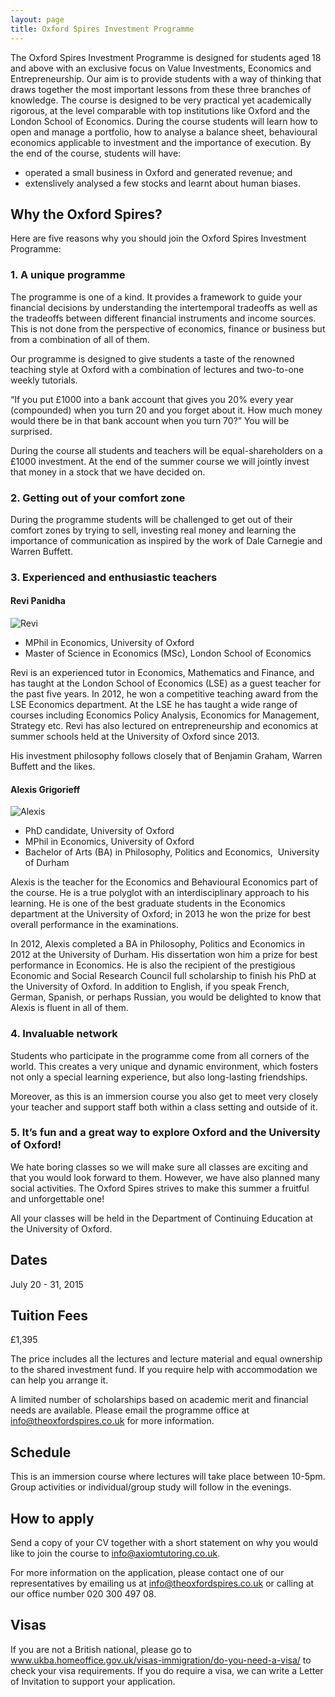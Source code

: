 ```yaml
---
layout: page
title: Oxford Spires Investment Programme
---
```


The Oxford Spires Investment Programme is designed for students aged 18 and above with an exclusive focus on Value Investments, Economics and Entrepreneurship. Our aim is to provide students with a way of thinking that draws together the most important lessons from these three branches of knowledge. The course is designed to be very practical yet academically rigorous, at the level comparable with top institutions like Oxford and the London School of Economics. During the course students will learn how to open and manage a portfolio, how to analyse a balance sheet, behavioural economics applicable to investment and the importance of execution. By the end of the course, students will have:
- operated a small business in Oxford and generated revenue; and
- extenslively analysed a few stocks and learnt about human biases. 

## Why the Oxford Spires?

Here are five reasons why you should join the Oxford Spires Investment Programme:

### 1. A unique programme

The programme is one of a kind. It provides a framework to guide your financial decisions by understanding the intertemporal tradeoffs as well as the tradeoffs between different financial instruments and income sources. This is not done from the perspective of economics, finance or business but from a combination of all of them. 

Our programme is designed to give students a taste of the renowned teaching style at Oxford with a combination of lectures and two-to-one weekly tutorials.  

“If you put £1000 into a bank account that gives you 20% every year (compounded) when you turn 20 and you forget about it. How much money would there be in that bank account when you turn 70?” You will be surprised. 

During the course all students and teachers will be equal-shareholders on a £1000 investment. At the end of the summer course we will jointly invest that money in a stock that we have decided on.   

### 2. Getting out of your comfort zone

During the programme students will be challenged to get out of their comfort zones by trying to sell, investing real money and learning the importance of communication as inspired by the work of Dale Carnegie and Warren Buffett.   

### 3. Experienced and enthusiastic teachers

#### Revi Panidha

![Revi](https://dl.dropboxusercontent.com/u/516841/GlobalME/revi.jpg)

- MPhil in Economics, University of Oxford
- Master of Science in Economics (MSc), London School of Economics

Revi is an experienced tutor in Economics, Mathematics and Finance, and has taught at the London School of Economics (LSE) as a guest teacher for the past five years. In 2012, he won a competitive teaching award from the LSE Economics department. At the LSE he has taught a wide range of courses including Economics Policy Analysis, Economics for Management, Strategy etc. Revi has also lectured on entrepreneurship and economics at summer schools held at the University of Oxford since 2013.

His investment philosophy follows closely that of Benjamin Graham, Warren Buffett and the likes. 

#### Alexis Grigorieff

![Alexis](https://dl.dropboxusercontent.com/u/516841/GlobalME/alexis.jpg)

- PhD candidate, University of Oxford
- MPhil in Economics, University of Oxford
- Bachelor of Arts (BA) in Philosophy, Politics and Economics,  University of Durham

Alexis is the teacher for the Economics and Behavioural Economics part of the course. He is a true polyglot with an interdisciplinary approach to his learning. He is one of the best graduate students in the Economics department at the University of Oxford; in 2013 he won the prize for best overall performance in the examinations.

In 2012, Alexis completed a BA in Philosophy, Politics and Economics in 2012 at the University of Durham. His dissertation won him a prize for best performance in Economics. He is also the recipient of the prestigious Economic and Social Research Council full scholarship to finish his PhD at the University of Oxford.
In addition to English, if you speak French, German, Spanish, or perhaps Russian, you would be delighted to know that Alexis is fluent in all of them.

### 4. Invaluable network

Students who participate in the programme come from all corners of the world. This creates a very unique and dynamic environment, which fosters not only a special learning experience, but also long-lasting friendships.

Moreover, as this is an immersion course you also get to meet very closely your teacher and support staff both within a class setting and outside of it. 

### 5. It’s fun and a great way to explore Oxford and the University of Oxford! 

We hate boring classes so we will make sure all classes are exciting and that you would look forward to them. However, we have also planned many social activities. The Oxford Spires strives to make this summer a fruitful and unforgettable one!

All your classes will be held in the Department of Continuing Education at the University of Oxford. 

## Dates

July 20 - 31, 2015

## Tuition Fees

£1,395
 
The price includes all the lectures and lecture material and equal ownership to the shared investment fund. If you require help with accommodation we can help you arrange it.  

A limited number of scholarships based on academic merit and financial needs are available. Please email the programme office at info@theoxfordspires.co.uk for more information.

## Schedule

This is an immersion course where lectures will take place between 10-5pm. Group activities or individual/group study will follow in the evenings.  

## How to apply

Send a copy of your CV together with a short statement on why you would like to join the course to info@axiomtutoring.co.uk.
 
For more information on the application, please contact one of our representatives by emailing us at info@theoxfordspires.co.uk or calling at our office number 020 300 497 08.

## Visas

If you are not a British national, please go to www.ukba.homeoffice.gov.uk/visas-immigration/do-you-need-a-visa/ to check your visa requirements. If you do require a visa, we can write a Letter of Invitation to support your application. 
